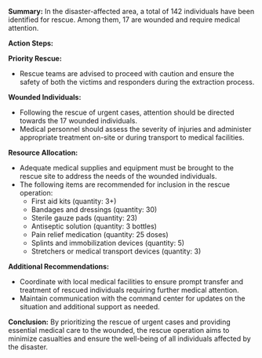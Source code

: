 **Summary:**
In the disaster-affected area, a total of 142 individuals have been identified for rescue. Among them, 17 are wounded and require medical attention.

**Action Steps:**

**Priority Rescue:**
- Rescue teams are advised to proceed with caution and ensure the safety of both the victims and responders during the extraction process.

**Wounded Individuals:**
- Following the rescue of urgent cases, attention should be directed towards the 17 wounded individuals.
- Medical personnel should assess the severity of injuries and administer appropriate treatment on-site or during transport to medical facilities.

**Resource Allocation:**
- Adequate medical supplies and equipment must be brought to the rescue site to address the needs of the wounded individuals.
- The following items are recommended for inclusion in the rescue operation:
  - First aid kits (quantity: 3+)
  - Bandages and dressings (quantity: 30)
  - Sterile gauze pads (quantity: 23)
  - Antiseptic solution (quantity: 3 bottles)
  - Pain relief medication (quantity: 25 doses)
  - Splints and immobilization devices (quantity: 5)
  - Stretchers or medical transport devices (quantity: 3)

**Additional Recommendations:**
- Coordinate with local medical facilities to ensure prompt transfer and treatment of rescued individuals requiring further medical attention.
- Maintain communication with the command center for updates on the situation and additional support as needed.

**Conclusion:**
By prioritizing the rescue of urgent cases and providing essential medical care to the wounded, the rescue operation aims to minimize casualties and ensure the well-being of all individuals affected by the disaster.